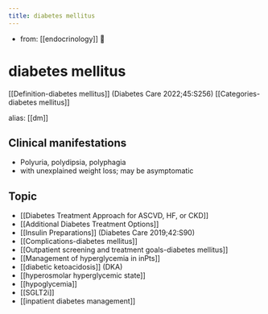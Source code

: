```yaml
---
title: diabetes mellitus
---
```


- from: [[endocrinology]] 󰒖

# diabetes mellitus

[[Definition-diabetes mellitus]] (Diabetes Care 2022;45:S256)
[[Categories-diabetes mellitus]]

alias: [[dm]]

## Clinical manifestations

- Polyuria, polydipsia, polyphagia
- with unexplained weight loss; may be asymptomatic

## Topic

- [[Diabetes Treatment Approach for ASCVD, HF, or CKD]]
- [[Additional Diabetes Treatment Options]]
- [[Insulin Preparations]] (Diabetes Care 2019;42:S90)
- [[Complications-diabetes mellitus]]
- [[Outpatient screening and treatment goals-diabetes mellitus]]
- [[Management of hyperglycemia in inPts]]
- [[diabetic ketoacidosis]] (DKA)
- [[hyperosmolar hyperglycemic state]]
- [[hypoglycemia]]
- [[SGLT2i]]
- [[inpatient diabetes management]]
